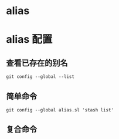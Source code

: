 # alias

# alias 配置

## 查看已存在的别名

```
git config --global --list
```

## 简单命令

```
git config --global alias.sl 'stash list'
```

## 复合命令